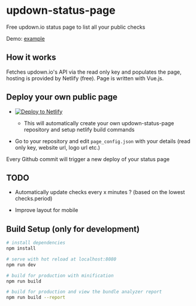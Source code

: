 # updown-status-page

Free updown.io status page to list all your public checks

Demo: [example](https://status.1link.io/)


## How it works

Fetches updown.io's API via the read only key and populates the page, hosting is provided by Netlify (free).
Page is written with Vue.js.

## Deploy your own public page

 * [![Deploy to Netlify](https://www.netlify.com/img/deploy/button.svg)](https://app.netlify.com/start/deploy?repository=https://github.com/nya1/updown-status-page)
 
   * This will automatically create your own updown-status-page repository and setup netlify build commands

 * Go to your repository and edit `page_config.json` with your details (read only key, website url, logo url etc.)

Every Github commit will trigger a new deploy of your status page


## TODO

 * Automatically update checks every x minutes ? (based on the lowest checks.period)

 * Improve layout for mobile

## Build Setup (only for development)

``` bash
# install dependencies
npm install

# serve with hot reload at localhost:8080
npm run dev

# build for production with minification
npm run build

# build for production and view the bundle analyzer report
npm run build --report
```
